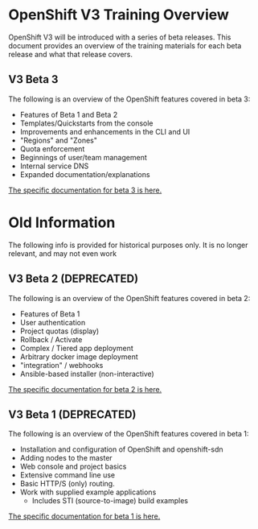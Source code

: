 # OpenShift V3 Training Overview
OpenShift V3 will be introduced with a series of beta releases. This document
provides an overview of the training materials for each beta release and what
that release covers.

## V3 Beta 3
The following is an overview of the OpenShift features covered in beta 3:
- Features of Beta 1 and Beta 2
- Templates/Quickstarts from the console
- Improvements and enhancements in the CLI and UI
- "Regions" and "Zones"
- Quota enforcement
- Beginnings of user/team management
- Internal service DNS
- Expanded documentation/explanations

[The specific documentation for beta 3 is here.](beta-3-setup.md)

# Old Information
The following info is provided for historical purposes only. It is no longer
relevant, and may not even work

## V3 Beta 2 (DEPRECATED)
The following is an overview of the OpenShift features covered in beta 2:
- Features of Beta 1
- User authentication
- Project quotas (display)
- Rollback / Activate
- Complex / Tiered app deployment
- Arbitrary docker image deployment
- "integration" / webhooks
- Ansible-based installer (non-interactive)

[The specific documentation for beta 2 is here.](beta-2-setup.md)

## V3 Beta 1 (DEPRECATED)
The following is an overview of the OpenShift features covered in beta 1:

- Installation and configuration of OpenShift and openshift-sdn
- Adding nodes to the master
- Web console and project basics
- Extensive command line use
- Basic HTTP/S (only) routing. 
- Work with supplied example applications
    - Includes STI (source-to-image) build examples

[The specific documentation for beta 1 is here.](beta-1-setup.md)

